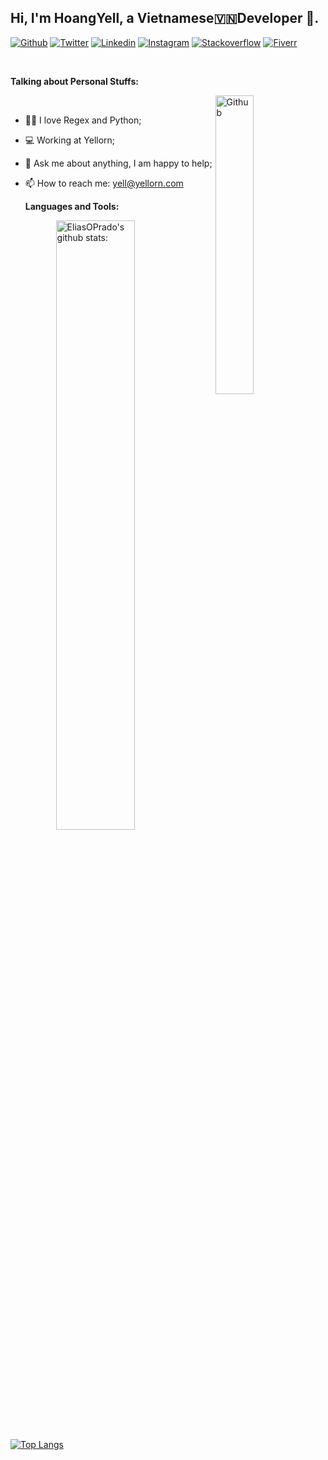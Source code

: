 <!-- Your title -->
## Hi, I'm HoangYell, a Vietnamese🇻🇳Developer 🚀.

<!-- Your badges
You can use the website to generate badges: https://shields.io/
-->
[![Github](https://img.shields.io/badge/-Github-000?style=flat&logo=Github&logoColor=white)](https://github.com/ngohoangyell/)
[![Twitter](https://img.shields.io/badge/-Twitter-00b8d4?style=flat&logo=Twitter&logoColor=white)](https://twitter.com/hoangyell/)
[![Linkedin](https://img.shields.io/badge/-LinkedIn-blue?style=flat&logo=Linkedin&logoColor=white)](https://www.linkedin.com/in/ngohoangyell/)
[![Instagram](https://img.shields.io/badge/-Instagram-c13584?style=flat&labelColor=c13584&logo=instagram&logoColor=white)](https://www.instagram.com/ngohoang.yell/)
[![Stackoverflow](https://img.shields.io/badge/-StackOverFlow-c13584?style=flat&labelColor=c13584&logo=instagram&logoColor=white)](https://stackoverflow.com/users/3927279/hoangyell/)
[![Fiverr](https://img.shields.io/badge/-Fiverr-c13584?style=flat&labelColor=c13584&logo=instagram&logoColor=white)](https://www.fiverr.com/hoangyell/)


&nbsp;

<!-- Talking about you -->
**Talking about Personal Stuffs:**
<!-- Any image aligned to the right. Beware the width -->
<img width="35%" align="right" alt="Github" src="https://i.pinimg.com/originals/15/e7/e3/15e7e300166c962d3b8a22f60b5cac9e.gif" />
<!-- <img width="20%" align="right" margin-right="500px" alt="Github" src="" /> -->
<br />

- 👨🏽 I love Regex and Python;
- 💻 Working at Yellorn; 
- 💬 Ask me about anything, I am happy to help;
- 📫 How to reach me: [yell@yellorn.com](mailto:yell@yellorn.com)

   **Languages and Tools:** 

<p>
    <img width="50%" align="right" alt="EliasOPrado's github stats:" src="https://github-readme-stats.vercel.app/api?username=ngohoangyell&how_icons=true&hide_border=true" />
    

[![Top Langs](https://github-readme-stats.vercel.app/api/top-langs/?username=ngohoangyell&layout=compact)](https://github.com/ngohoangyell/github-readme-stats)

</p>
